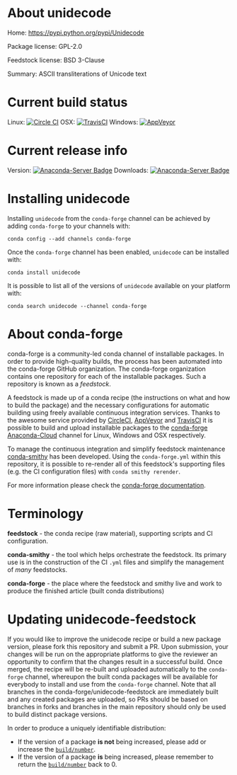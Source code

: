 About unidecode
===============

Home: https://pypi.python.org/pypi/Unidecode

Package license: GPL-2.0

Feedstock license: BSD 3-Clause

Summary: ASCII transliterations of Unicode text



Current build status
====================

Linux: [![Circle CI](https://circleci.com/gh/conda-forge/unidecode-feedstock.svg?style=shield)](https://circleci.com/gh/conda-forge/unidecode-feedstock)
OSX: [![TravisCI](https://travis-ci.org/conda-forge/unidecode-feedstock.svg?branch=master)](https://travis-ci.org/conda-forge/unidecode-feedstock)
Windows: [![AppVeyor](https://ci.appveyor.com/api/projects/status/github/conda-forge/unidecode-feedstock?svg=True)](https://ci.appveyor.com/project/conda-forge/unidecode-feedstock/branch/master)

Current release info
====================
Version: [![Anaconda-Server Badge](https://anaconda.org/conda-forge/unidecode/badges/version.svg)](https://anaconda.org/conda-forge/unidecode)
Downloads: [![Anaconda-Server Badge](https://anaconda.org/conda-forge/unidecode/badges/downloads.svg)](https://anaconda.org/conda-forge/unidecode)

Installing unidecode
====================

Installing `unidecode` from the `conda-forge` channel can be achieved by adding `conda-forge` to your channels with:

```
conda config --add channels conda-forge
```

Once the `conda-forge` channel has been enabled, `unidecode` can be installed with:

```
conda install unidecode
```

It is possible to list all of the versions of `unidecode` available on your platform with:

```
conda search unidecode --channel conda-forge
```


About conda-forge
=================

conda-forge is a community-led conda channel of installable packages.
In order to provide high-quality builds, the process has been automated into the
conda-forge GitHub organization. The conda-forge organization contains one repository
for each of the installable packages. Such a repository is known as a *feedstock*.

A feedstock is made up of a conda recipe (the instructions on what and how to build
the package) and the necessary configurations for automatic building using freely
available continuous integration services. Thanks to the awesome service provided by
[CircleCI](https://circleci.com/), [AppVeyor](http://www.appveyor.com/)
and [TravisCI](https://travis-ci.org/) it is possible to build and upload installable
packages to the [conda-forge](https://anaconda.org/conda-forge)
[Anaconda-Cloud](http://docs.anaconda.org/) channel for Linux, Windows and OSX respectively.

To manage the continuous integration and simplify feedstock maintenance
[conda-smithy](http://github.com/conda-forge/conda-smithy) has been developed.
Using the ``conda-forge.yml`` within this repository, it is possible to re-render all of
this feedstock's supporting files (e.g. the CI configuration files) with ``conda smithy rerender``.

For more information please check the [conda-forge documentation](https://conda-forge.org/docs/).

Terminology
===========

**feedstock** - the conda recipe (raw material), supporting scripts and CI configuration.

**conda-smithy** - the tool which helps orchestrate the feedstock.
                   Its primary use is in the construction of the CI ``.yml`` files
                   and simplify the management of *many* feedstocks.

**conda-forge** - the place where the feedstock and smithy live and work to
                  produce the finished article (built conda distributions)


Updating unidecode-feedstock
============================

If you would like to improve the unidecode recipe or build a new
package version, please fork this repository and submit a PR. Upon submission,
your changes will be run on the appropriate platforms to give the reviewer an
opportunity to confirm that the changes result in a successful build. Once
merged, the recipe will be re-built and uploaded automatically to the
`conda-forge` channel, whereupon the built conda packages will be available for
everybody to install and use from the `conda-forge` channel.
Note that all branches in the conda-forge/unidecode-feedstock are
immediately built and any created packages are uploaded, so PRs should be based
on branches in forks and branches in the main repository should only be used to
build distinct package versions.

In order to produce a uniquely identifiable distribution:
 * If the version of a package **is not** being increased, please add or increase
   the [``build/number``](http://conda.pydata.org/docs/building/meta-yaml.html#build-number-and-string).
 * If the version of a package **is** being increased, please remember to return
   the [``build/number``](http://conda.pydata.org/docs/building/meta-yaml.html#build-number-and-string)
   back to 0.